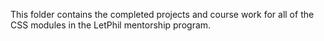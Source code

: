 This folder contains the completed projects and course work for all of the CSS modules in the LetPhil mentorship program.